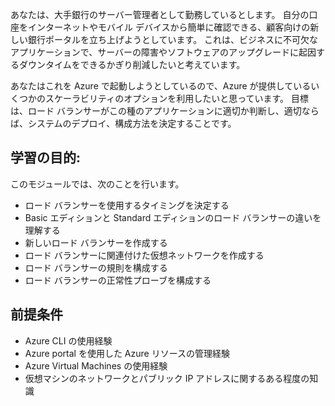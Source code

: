 あなたは、大手銀行のサーバー管理者として勤務しているとします。 自分の口座をインターネットやモバイル デバイスから簡単に確認できる、顧客向けの新しい銀行ポータルを立ち上げようとしています。 これは、ビジネスに不可欠なアプリケーションで、サーバーの障害やソフトウェアのアップグレードに起因するダウンタイムをできるかぎり削減したいと考えています。

あなたはこれを Azure で起動しようとしているので、Azure が提供しているいくつかのスケーラビリティのオプションを利用したいと思っています。 目標は、ロード バランサーがこの種のアプリケーションに適切か判断し、適切ならば、システムのデプロイ、構成方法を決定することです。

## <a name="learning-objectives"></a>学習の目的:

このモジュールでは、次のことを行います。

- ロード バランサーを使用するタイミングを決定する
- Basic エディションと Standard エディションのロード バランサーの違いを理解する
- 新しいロード バランサーを作成する
- ロード バランサーに関連付けた仮想ネットワークを作成する
- ロード バランサーの規則を構成する
- ロード バランサーの正常性プローブを構成する

## <a name="prerequisites"></a>前提条件  

- Azure CLI の使用経験
- Azure portal を使用した Azure リソースの管理経験
- Azure Virtual Machines の使用経験
- 仮想マシンのネットワークとパブリック IP アドレスに関するある程度の知識